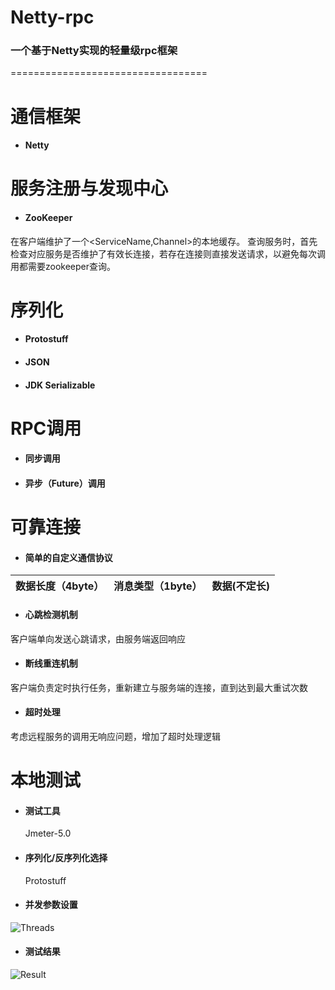 ﻿# Netty-rpc
### 一个基于Netty实现的轻量级rpc框架
==================================

# 通信框架
- #### Netty


# 服务注册与发现中心
- #### ZooKeeper
在客户端维护了一个<ServiceName,Channel>的本地缓存。
查询服务时，首先检查对应服务是否维护了有效长连接，若存在连接则直接发送请求，以避免每次调用都需要zookeeper查询。

# 序列化

- #### Protostuff
- #### JSON
- #### JDK Serializable

# RPC调用

- #### 同步调用
- #### 异步（Future）调用

# 可靠连接

- #### 简单的自定义通信协议

| 数据长度（4byte） | 消息类型（1byte） | 数据(不定长) |
| :-------- | --------:| :--: |

- #### 心跳检测机制

客户端单向发送心跳请求，由服务端返回响应

- #### 断线重连机制

客户端负责定时执行任务，重新建立与服务端的连接，直到达到最大重试次数

- #### 超时处理

考虑远程服务的调用无响应问题，增加了超时处理逻辑

# 本地测试

- #### 测试工具

  Jmeter-5.0

- #### 序列化/反序列化选择

  Protostuff

- #### 并发参数设置

![Threads](https://github.com/JiangJiangjungle/Netty-rpc/blob/master/figures/Threads.png)

- #### 测试结果

![Result](https://github.com/JiangJiangjungle/Netty-rpc/blob/master/figures/Result.png)
